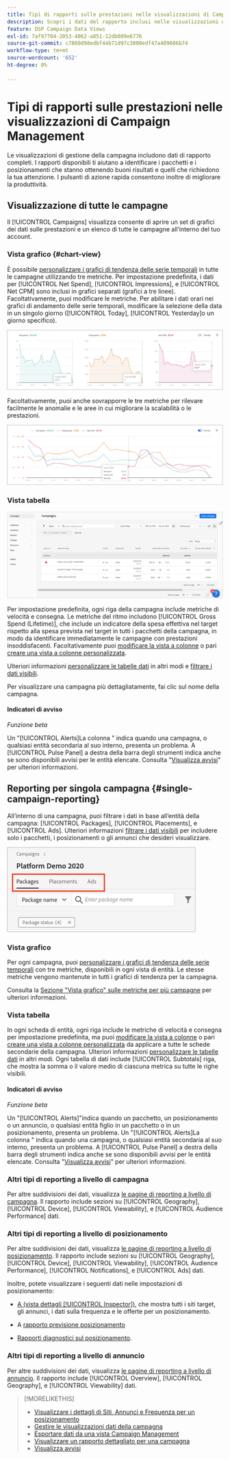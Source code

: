 ```yaml
---
title: Tipi di rapporti sulle prestazioni nelle visualizzazioni di Campaign Management
description: Scopri i dati del rapporto inclusi nelle visualizzazioni di gestione della campagna.
feature: DSP Campaign Data Views
exl-id: 7af97704-2053-4862-a851-12db009e6776
source-git-commit: c7860d98edbf44b71d97c3800edf47a409606b74
workflow-type: tm+mt
source-wordcount: '652'
ht-degree: 0%

---
```


# Tipi di rapporti sulle prestazioni nelle visualizzazioni di Campaign Management

Le visualizzazioni di gestione della campagna includono dati di rapporto completi. I rapporti disponibili ti aiutano a identificare i pacchetti e i posizionamenti che stanno ottenendo buoni risultati e quelli che richiedono la tua attenzione. I pulsanti di azione rapida consentono inoltre di migliorare la produttività.

## Visualizzazione di tutte le campagne

Il [!UICONTROL Campaigns] visualizza consente di aprire un set di grafici dei dati sulle prestazioni e un elenco di tutte le campagne all’interno del tuo account.

### Vista grafico {#chart-view}

È possibile [personalizzare i grafici di tendenza delle serie temporali](campaign-data-views-manage.md#data-visualizations-manage) in tutte le campagne utilizzando tre metriche. Per impostazione predefinita, i dati per [!UICONTROL Net Spend], [!UICONTROL Impressions], e [!UICONTROL Net CPM] sono inclusi in grafici separati (grafici a tre linee). Facoltativamente, puoi modificare le metriche. Per abilitare i dati orari nei grafici di andamento delle serie temporali, modificare la selezione della data in un singolo giorno ([!UICONTROL Today], [!UICONTROL Yesterday]o un giorno specifico).

![grafici di tendenza separati per tre metriche](/help/dsp/assets/trend-chart-separate.png)

Facoltativamente, puoi anche sovrapporre le tre metriche per rilevare facilmente le anomalie e le aree in cui migliorare la scalabilità o le prestazioni.

![grafico di tendenza con sovrapposizione](/help/dsp/assets/trend-chart.png)

### Vista tabella

![Elenco campagne](/help/dsp/assets/campaigns-list.png)

Per impostazione predefinita, ogni riga della campagna include metriche di velocità e consegna. Le metriche del ritmo includono [!UICONTROL Gross Spend (Lifetime)], che include un indicatore della spesa effettiva nel target rispetto alla spesa prevista nel target in tutti i pacchetti della campagna, in modo da identificare immediatamente le campagne con prestazioni insoddisfacenti. Facoltativamente puoi [modificare la vista a colonne](campaign-data-views-manage.md#column-view-change) o pari [creare una vista a colonne personalizzata](campaign-data-views-manage.md#column-view-create).

Ulteriori informazioni [personalizzare le tabelle dati](campaign-data-views-manage.md#data-tables-manage) in altri modi e [filtrare i dati visibili](campaign-data-views-manage.md#filter-data-tables).

Per visualizzare una campagna più dettagliatamente, fai clic sul nome della campagna.

#### Indicatori di avviso

*Funzione beta*

Un &quot;[!UICONTROL Alerts]La colonna &quot; indica quando una campagna, o qualsiasi entità secondaria al suo interno, presenta un problema. A [!UICONTROL Pulse Panel] a destra della barra degli strumenti indica anche se sono disponibili avvisi per le entità elencate. Consulta &quot;[Visualizza avvisi](campaign-alerts.md)&quot; per ulteriori informazioni.

## Reporting per singola campagna {#single-campaign-reporting}

All’interno di una campagna, puoi filtrare i dati in base all’entità della campagna: [!UICONTROL Packages], [!UICONTROL Placements], e [!UICONTROL Ads]. Ulteriori informazioni [filtrare i dati visibili](campaign-data-views-manage.md#filter-data-tables) per includere solo i pacchetti, i posizionamenti o gli annunci che desideri visualizzare.

![Schede entità campagna](/help/dsp/assets/campaign-subtabs.png)

### Vista grafico

Per ogni campagna, puoi [personalizzare i grafici di tendenza delle serie temporali](campaign-data-views-manage.md#data-visualizations-manage) con tre metriche, disponibili in ogni vista di entità. Le stesse metriche vengono mantenute in tutti i grafici di tendenza per la campagna.

Consulta la [Sezione &quot;Vista grafico&quot; sulle metriche per più campagne](#chart-view) per ulteriori informazioni.

### Vista tabella

In ogni scheda di entità, ogni riga include le metriche di velocità e consegna per impostazione predefinita, ma puoi [modificare la vista a colonne](campaign-data-views-manage.md#column-view-change) o pari [creare una vista a colonne personalizzata](campaign-data-views-manage.md#column-view-create) da applicare a tutte le schede secondarie della campagna. Ulteriori informazioni [personalizzare le tabelle dati](campaign-data-views-manage.md#data-tables-manage) in altri modi. Ogni tabella di dati include [!UICONTROL Subtotals] riga, che mostra la somma o il valore medio di ciascuna metrica su tutte le righe visibili.

#### Indicatori di avviso

*Funzione beta*

Un &quot;[!UICONTROL Alerts]&quot;indica quando un pacchetto, un posizionamento o un annuncio, o qualsiasi entità figlio in un pacchetto o in un posizionamento, presenta un problema. Un &quot;[!UICONTROL Alerts]La colonna &quot; indica quando una campagna, o qualsiasi entità secondaria al suo interno, presenta un problema. A [!UICONTROL Pulse Panel] a destra della barra degli strumenti indica anche se sono disponibili avvisi per le entità elencate. Consulta &quot;[Visualizza avvisi](campaign-alerts.md)&quot; per ulteriori informazioni.

### Altri tipi di reporting a livello di campagna

Per altre suddivisioni dei dati, visualizza [le pagine di reporting a livello di campagna](/help/dsp/campaign-management/campaigns/campaign-view-report.md). Il rapporto include sezioni su [!UICONTROL Geography], [!UICONTROL Device], [!UICONTROL Viewability], e [!UICONTROL Audience Performance] dati.

### Altri tipi di reporting a livello di posizionamento

Per altre suddivisioni dei dati, visualizza [le pagine di reporting a livello di posizionamento](/help/dsp/campaign-management/placements/placement-view-report.md). Il rapporto include sezioni su [!UICONTROL Geography], [!UICONTROL Device], [!UICONTROL Viewability], [!UICONTROL Audience Performance], [!UICONTROL Notifications], e [!UICONTROL Ads] dati.

Inoltre, potete visualizzare i seguenti dati nelle impostazioni di posizionamento:

* [A (vista dettagli [!UICONTROL Inspector])](placement-details-view.md), che mostra tutti i siti target, gli annunci, i dati sulla frequenza e le offerte per un posizionamento.

* A [rapporto previsione posizionamento](/help/dsp/campaign-management/reports/placement-forecast.md)

* [Rapporti diagnostici sul posizionamento](/help/dsp/campaign-management/reports/placement-diagnostics.md).


### Altri tipi di reporting a livello di annuncio

Per altre suddivisioni dei dati, visualizza [le pagine di reporting a livello di annuncio](/help/dsp/campaign-management/ads/ad-view-report.md). Il rapporto include [!UICONTROL Overview], [!UICONTROL Geography], e [!UICONTROL Viewability] dati.

>[!MORELIKETHIS]
>
>* [Visualizzare i dettagli di Siti, Annunci e Frequenza per un posizionamento](placement-details-view.md)
>* [Gestire le visualizzazioni dati della campagna](campaign-data-views-manage.md)
>* [Esportare dati da una vista Campaign Management](campaign-export-data.md)
>* [Visualizzare un rapporto dettagliato per una campagna](/help/dsp/campaign-management/campaigns/campaign-view-report.md)
>* [Visualizza avvisi](campaign-alerts.md)
